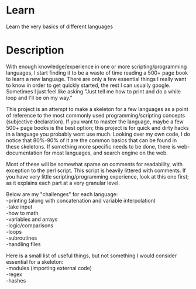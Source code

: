 Learn
=====

Learn the very basics of different languages

Description
=====
With enough knowledge/experience in one or more scripting/programming languages, I start finding it to be a waste of time reading a 500+ page book to learn a new language. There are only a few essential things I really want to know in order to get quickly started, the rest I can usually google. Sometimes I just feel like asking "Just tell me how to print and do a while loop and I'll be on my way."

This project is an attempt to make a skeleton for a few languages as a point of reference to the most commonly used programming/scripting concepts (subjective declaration). If you want to master the language, maybe a few 500+ page books is the best option; this project is for quick and dirty hacks in a language you probably wont use much. Looking over my own code, I do notice that 80%-90% of it are the common basics that can be found in these skeletons. If something more specific needs to be done, there is web-documentation for most languages, and search engine on the web.

Most of these will be somewhat sparse on comments for readability, with exception to the perl script. This script is heavily littered with comments. If you have very little scripting/programming experience, look at this one first; as it explains each part at a very granular level.

Below are my "challenges" for each language:<br>
-printing (along with concatenation and variable interpolation)<br>
-take input<br>
-how to math<br>
-variables and arrays<br>
-logic/comparisons<br>
-loops<br>
-subroutines<br>
-handling files<br>


Here is a small list of useful things, but not something I would consider essential for a skeleton:<br>
-modules (importing external code)<br>
-regex<br>
-hashes<br>

